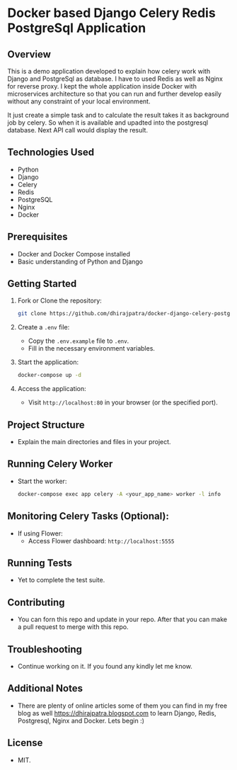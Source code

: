 
# Docker based Django Celery Redis PostgreSql Application

## Overview

This is a demo application developed to explain how celery work with Django and PostgreSql as database. I have to used Redis as well as Nginx for reverse proxy. I kept the whole application inside Docker with microservices architecture so that you can run and further develop easily without any constraint of your local environment.

It just create a simple task and to calculate the result takes it as background job by celery. So when it is available and upadted into the postgresql database. Next API call would display the result.

## Technologies Used

- Python
- Django
- Celery
- Redis
- PostgreSQL
- Nginx
- Docker

## Prerequisites

- Docker and Docker Compose installed
- Basic understanding of Python and Django

## Getting Started

1. Fork or Clone the repository:

   ```bash
   git clone https://github.com/dhirajpatra/docker-django-celery-postgres
   ```

2. Create a `.env` file:
   - Copy the `.env.example` file to `.env`.
   - Fill in the necessary environment variables.

3. Start the application:

   ```bash
   docker-compose up -d
   ```

4. Access the application:
   - Visit `http://localhost:80` in your browser (or the specified port).

## Project Structure

- Explain the main directories and files in your project.

## Running Celery Worker

- Start the worker:

   ```bash
   docker-compose exec app celery -A <your_app_name> worker -l info
   ```

## Monitoring Celery Tasks (Optional):

- If using Flower:
  - Access Flower dashboard: `http://localhost:5555`

## Running Tests

- Yet to complete the test suite.

## Contributing

- You can forn this repo and update in your repo. After that you can make a pull request to merge with this repo.

## Troubleshooting

- Continue working on it. If you found any kindly let me know.

## Additional Notes

- There are plenty of online articles some of them you can find in my free blog as well https://dhirajpatra.blogspot.com to learn Django, Redis, Postgresql, Nginx and Docker. Lets begin :)

## License

- MIT.
